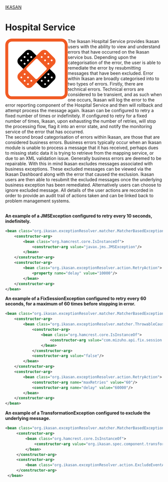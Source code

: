 [IKASAN](ikasaneip/developer/docs/quickstart-images/Ikasan-title-transparent.png)
# Hospital Service
<img src="ikasaneip/developer/docs/quickstart-images/hospital.gif" width="200px" align="left"> 
The Ikasan Hospital Service provides Ikasan users with the ability to view and understand errors that have occurred on the Ikasan service bus. Depending upon the categorisation of the error, the user is
able to remediate the error by resubmitting messages that have been excluded. Error within Ikasan are broadly categorised into to two types of errors. Firstly, there are technical errors. Technical
errors are considered to be transient, and as such when one occurs, Ikasan will log the error to the error reporting component of the Hospital Service and then will rollback and attempt
process the message again. Ikasan can be configured to retry a fixed number of times or indefinitely. If configured to retry for a fixed
number of times, Ikasan, upon exhausting the number of retries, will stop the processing flow, flag it into an error state, and notify the monitoring service of the error that has occurred.<br/>
The second broad categorisation of errors within Ikasan, are those that are considered business errors. Business errors typically occur when an Ikasan module is unable to process a message that it has received, perhaps dues to missing
static data it is trying to retrieve from the mapping service, or due to an XML validation issue. Generally business errors are deemed to be repairable. With this in mind Ikasan excludes messages associated
with business exceptions. These excluded messages can be viewed via the Ikasan Dashboard along with the error that caused the exclusion. Ikasan users are then able to resubmit the excluded messages once the underlying
business exception has been remediated. Alternatively users can choose to ignore excluded message. All details of the user actions are recorded in order to provide an audit trail of actions taken and can be linked back
to problem management systems.
<br/>
<br/>

**An example of a JMSException configured to retry every 10 seconds, indefinitely.**
```xml
<bean class="org.ikasan.exceptionResolver.matcher.MatcherBasedExceptionGroup">
    <constructor-arg>
        <bean class="org.hamcrest.core.IsInstanceOf">
            <constructor-arg value="javax.jms.JMSException"/>
        </bean>
    </constructor-arg>
    <constructor-arg>
        <bean class="org.ikasan.exceptionResolver.action.RetryAction">
            <property name="delay" value="10000"/>
        </bean>
    </constructor-arg>
</bean>
```

**An example of a FixSessionException configured to retry every 60 seconds, for a maximum of 60 times before stopping in error.**
```xml
<bean class="org.ikasan.exceptionResolver.matcher.MatcherBasedExceptionGroup">
    <constructor-arg>
        <bean class="org.ikasan.exceptionResolver.matcher.ThrowableCauseMatcher">
            <constructor-arg>
                <bean class="org.hamcrest.core.IsInstanceOf">
                    <constructor-arg value="com.mizuho.api.fix.session.exception.FixSessionException"/>
                </bean>
            </constructor-arg>
            <constructor-arg value="false"/>
        </bean>
    </constructor-arg>
    <constructor-arg>
        <bean class="org.ikasan.exceptionResolver.action.RetryAction">
            <constructor-arg name="maxRetries" value="60"/>
            <constructor-arg name="delay" value="60000"/>
        </bean>
    </constructor-arg>
</bean>
```

**An example of a TransformationException configured to exclude the underlying message.**
```xml
<bean class="org.ikasan.exceptionResolver.matcher.MatcherBasedExceptionGroup">
     <constructor-arg>
         <bean class="org.hamcrest.core.IsInstanceOf">
             <constructor-arg value="org.ikasan.spec.component.transformation.TransformationException"/>
         </bean>
     </constructor-arg>
     <constructor-arg>
         <bean class="org.ikasan.exceptionResolver.action.ExcludeEventAction"/>
     </constructor-arg>
 </bean>
```
<br/>